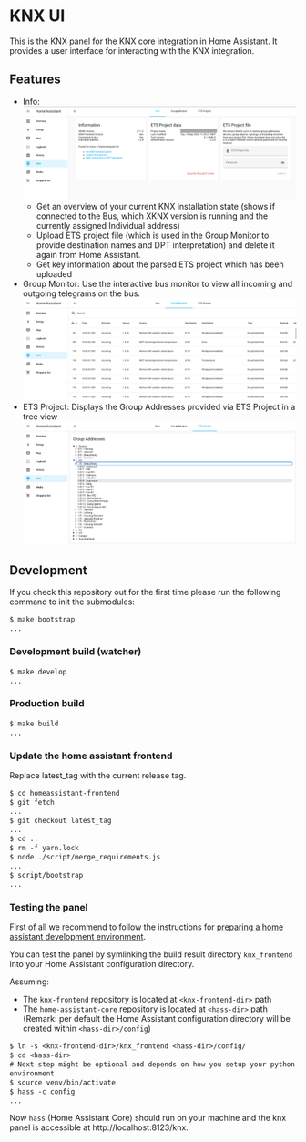# KNX UI

This is the KNX panel for the KNX core integration in Home Assistant. It
provides a user interface for interacting with the KNX integration.

## Features

* Info:
  ![Info](./screenshots/info.png?raw=true)
  * Get an overview of your current KNX installation state (shows if connected
    to the Bus, which XKNX version is running and the currently assigned
    Individual address)
  * Upload ETS project file (which is used in the Group Monitor to provide
    destination names and DPT interpretation) and delete it again from Home
    Assistant.
  * Get key information about the parsed ETS project which has been uploaded
* Group Monitor: Use the interactive bus monitor to view all incoming and
  outgoing telegrams on the bus.
  ![Group Monitor](./screenshots/bus_monitor.png?raw=true)
* ETS Project: Displays the Group Addresses provided via ETS Project in a tree view
  ![Project](./screenshots/project.png?raw=true)

## Development

If you check this repository out for the first time please run the following command to init the submodules:

```shell
$ make bootstrap
...
```

### Development build (watcher)

```shell
$ make develop
...
```

### Production build

```shell
$ make build
...
```

### Update the home assistant frontend

Replace latest_tag with the current release tag.

```shell
$ cd homeassistant-frontend
$ git fetch
...
$ git checkout latest_tag
...
$ cd ..
$ rm -f yarn.lock
$ node ./script/merge_requirements.js
...
$ script/bootstrap
...
```

### Testing the panel

First of all we recommend to follow the instructions for
[preparing a home assistant development environment](hassos_dev_env).

You can test the panel by symlinking the build result directory `knx_frontend`
into your Home Assistant configuration directory.

Assuming:

* The `knx-frontend` repository is located at `<knx-frontend-dir>` path
* The `home-assistant-core` repository is located at `<hass-dir>` path (Remark: per default the Home Assistant configuration directory will be created within `<hass-dir>/config`)

```shell
$ ln -s <knx-frontend-dir>/knx_frontend <hass-dir>/config/
$ cd <hass-dir>
# Next step might be optional and depends on how you setup your python environment
$ source venv/bin/activate
$ hass -c config
...
```

Now `hass` (Home Assistant Core) should run on your machine and the knx panel is
accessible at http://localhost:8123/knx.

[hassos_dev_env]: https://developers.home-assistant.io/docs/development_environment/
